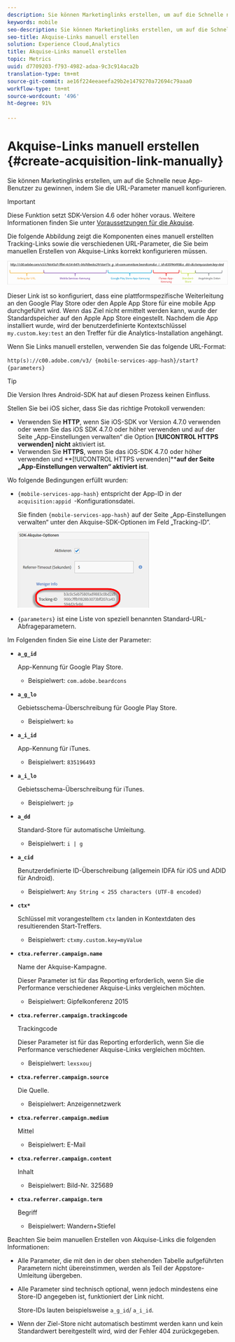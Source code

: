 ```yaml
---
description: Sie können Marketinglinks erstellen, um auf die Schnelle neue App-Benutzer zu gewinnen, indem Sie die URL-Parameter manuell konfigurieren.
keywords: mobile
seo-description: Sie können Marketinglinks erstellen, um auf die Schnelle neue App-Benutzer zu gewinnen, indem Sie die URL-Parameter manuell konfigurieren.
seo-title: Akquise-Links manuell erstellen
solution: Experience Cloud,Analytics
title: Akquise-Links manuell erstellen
topic: Metrics
uuid: d7709203-f793-4982-adaa-9c3c914aca2b
translation-type: tm+mt
source-git-commit: ae16f224eeaeefa29b2e1479270a72694c79aaa0
workflow-type: tm+mt
source-wordcount: '496'
ht-degree: 91%

---
```



# Akquise-Links manuell erstellen {#create-acquisition-link-manually}

Sie können Marketinglinks erstellen, um auf die Schnelle neue App-Benutzer zu gewinnen, indem Sie die URL-Parameter manuell konfigurieren.

>[!IMPORTANT]
>
>Diese Funktion setzt SDK-Version 4.6 oder höher voraus. Weitere Informationen finden Sie unter [Voraussetzungen für die Akquise](/help/using/acquisition-main/c-acquisition-prerequisites.md).

Die folgende Abbildung zeigt die Komponenten eines manuell erstellten Tracking-Links sowie die verschiedenen URL-Parameter, die Sie beim manuellen Erstellen von Akquise-Links korrekt konfigurieren müssen.

![](assets/acquisition_url.png)

Dieser Link ist so konfiguriert, dass eine plattformspezifische Weiterleitung an den Google Play Store oder den Apple App Store für eine mobile App durchgeführt wird. Wenn das Ziel nicht ermittelt werden kann, wurde der Standardspeicher auf den Apple App Store eingestellt. Nachdem die App installiert wurde, wird der benutzerdefinierte Kontextschlüssel `my.custom.key:test` an den Treffer für die Analytics-Installation angehängt.

Wenn Sie Links manuell erstellen, verwenden Sie das folgende URL-Format:

`http(s)://c00.adobe.com/v3/ {mobile-services-app-hash}/start? {parameters}`

>[!TIP]
>
>Die Version Ihres Android-SDK hat auf diesen Prozess keinen Einfluss.

Stellen Sie bei iOS sicher, dass Sie das richtige Protokoll verwenden:

* Verwenden Sie **HTTP**, wenn Sie iOS-SDK vor Version 4.7.0 verwenden oder wenn Sie das iOS SDK 4.7.0 oder höher verwenden und auf der Seite „App-Einstellungen verwalten“ die Option **[!UICONTROL HTTPS verwenden]** **nicht** aktiviert ist.
* Verwenden Sie **HTTPS**, wenn Sie das iOS-SDK 4.7.0 oder höher verwenden und **[!UICONTROL HTTPS verwenden]****auf der Seite „App-Einstellungen verwalten“ aktiviert ist**.

Wo folgende Bedingungen erfüllt wurden:

* `{mobile-services-app-hash}` entspricht der App-ID in der `acquisition:appid `-Konfigurationsdatei.

   Sie finden `{mobile-services-app-hash}` auf der Seite „App-Einstellungen verwalten“ unter den Akquise-SDK-Optionen im Feld „Tracking-ID“.

   ![](assets/tracking-id.png)

* `{parameters}` ist eine Liste von speziell benannten Standard-URL-Abfrageparametern.

Im Folgenden finden Sie eine Liste der Parameter:

* **`a_g_id`**

   App-Kennung für Google Play Store.

   * Beispielwert: `com.adobe.beardcons`

* **`a_g_lo`**

   Gebietsschema-Überschreibung für Google Play Store.

   * Beispielwert: `ko`

* **`a_i_id`**

   App-Kennung für iTunes.

   * Beispielwert: `835196493`

* **`a_i_lo`**

   Gebietsschema-Überschreibung für iTunes.

   * Beispielwert: `jp`

* **`a_dd`**

   Standard-Store für automatische Umleitung.

   * Beispielwert: `i | g`

* **`a_cid`**

   Benutzerdefinierte ID-Überschreibung (allgemein IDFA für iOS und ADID für Android).

   * Beispielwert: `Any String < 255 characters (UTF-8 encoded)`

* **`ctx*`**

   Schlüssel mit vorangestelltem `ctx` landen in Kontextdaten des resultierenden Start-Treffers.

   * Beispielwert: `ctxmy.custom.key=myValue`

* **`ctxa.referrer.campaign.name`**

   Name der Akquise-Kampagne.

   Dieser Parameter ist für das Reporting erforderlich, wenn Sie die Performance verschiedener Akquise-Links vergleichen möchten.

   * Beispielwert: Gipfelkonferenz 2015

* **`ctxa.referrer.campaign.trackingcode`**

   Trackingcode

   Dieser Parameter ist für das Reporting erforderlich, wenn Sie die Performance verschiedener Akquise-Links vergleichen möchten.

   * Beispielwert: `lexsxouj`

* **`ctxa.referrer.campaign.source`**

   Die Quelle.

   * Beispielwert: Anzeigennetzwerk

* **`ctxa.referrer.campaign.medium`**

   Mittel

   * Beispielwert: E-Mail

* **`ctxa.referrer.campaign.content`**

   Inhalt

   * Beispielwert: Bild-Nr. 325689

* **`ctxa.referrer.campaign.term`**

   Begriff

   * Beispielwert: Wandern+Stiefel


Beachten Sie beim manuellen Erstellen von Akquise-Links die folgenden Informationen:

* Alle Parameter, die mit den in der oben stehenden Tabelle aufgeführten Parametern nicht übereinstimmen, werden als Teil der Appstore-Umleitung übergeben.
* Alle Parameter sind technisch optional, wenn jedoch mindestens eine Store-ID angegeben ist, funktioniert der Link nicht.

   Store-IDs lauten beispielsweise `a_g_id`/ `a_i_id`.

* Wenn der Ziel-Store nicht automatisch bestimmt werden kann und kein Standardwert bereitgestellt wird, wird der Fehler 404 zurückgegeben.

